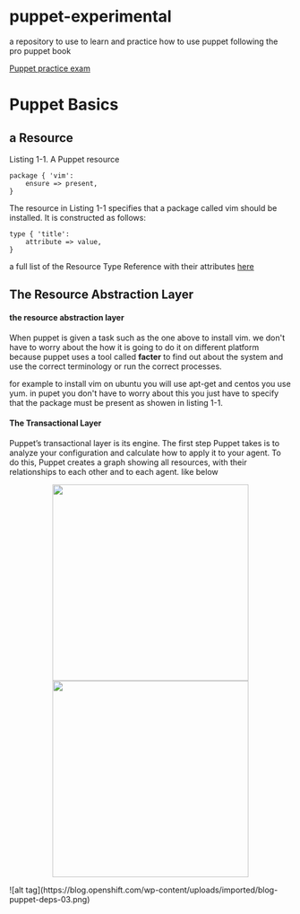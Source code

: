 # puppet-experimental
a repository to use to learn and practice how to use puppet following the pro puppet book

<a href="https://puppet.com/support-services/certification/puppet-professional-practice-exam-2015" target="_blank">Puppet practice exam</a>

<h1> Puppet Basics </h1>

<h2> a Resource </h2>
Listing 1-1. A Puppet resource

	package { 'vim':
 		ensure => present,
	}
The resource in Listing 1-1 specifies that a package called vim should be installed. It is constructed as follows:

	type { 'title':
 		attribute => value,
	}

a full list of the Resource Type Reference with their attributes <a href="https://docs.puppet.com/puppet/latest/reference/type.html" >here </a>

<h2> The Resource Abstraction Layer </h2>
<h4> the resource abstraction layer </h4>
When puppet is given a task such as the one above to install vim. we don't have to worry about the how it is going to do it on different platform because puppet uses a tool called <b>facter</b> to find out about the system and use the correct terminology or run the correct processes. 

for example to install vim on ubuntu you will use apt-get and centos you use yum. in pupet you don't have to worry about this you just have to specify that the package must be present as showen in listing 1-1.


<h4>The Transactional Layer</h4>
Puppet’s transactional layer is its engine. 
The first step Puppet takes is to analyze your configuration and calculate how to apply it to your agent. To do this,
Puppet creates a graph showing all resources, with their relationships to each other and to each agent. like below

<p align="center">
  <img src="https://blog.openshift.com/wp-content/uploads/imported/blog-puppet-deps-03.png" width="350"/>
  <img src="your_relative_path_here_number_2_large_name" width="350"/>
</p>
![alt tag](https://blog.openshift.com/wp-content/uploads/imported/blog-puppet-deps-03.png)
